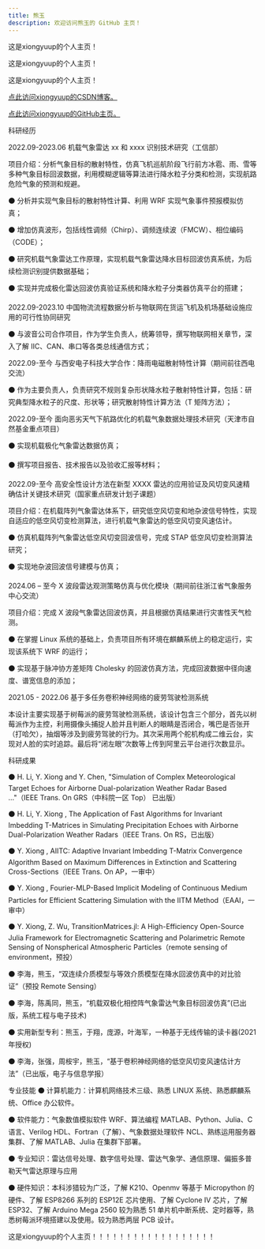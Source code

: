 ```yaml
---
title: 熊玉
description: 欢迎访问熊玉的 GitHub 主页！
---
```


这是xiongyuup的个人主页！


这是xiongyuup的个人主页！


这是xiongyuup的个人主页！


[点此访问xiongyuup的CSDN博客。](https://blog.csdn.net/xiongyuup)


[点此访问xiongyuup的GitHub主页。](https://github.com/xiongyuup/)


科研经历

2022.09-2023.06 机载气象雷达 xx 和 xxxx 识别技术研究（工信部）


项目介绍：分析气象目标的散射特性，仿真飞机巡航阶段飞行前方冰雹、雨、雪等多种气象目标回波数据，利用模糊逻辑等算法进行降水粒子分类和检测，实现航路危险气象的预测和规避。


⚫ 分析并实现气象目标的散射特性计算、利用 WRF 实现气象事件预报模拟仿真；


⚫ 增加仿真波形，包括线性调频（Chirp）、调频连续波（FMCW）、相位编码（CODE）；


⚫ 研究机载气象雷达工作原理，实现机载气象雷达降水目标回波仿真系统，为后续检测识别提供数据基础；


⚫ 实现并完成极化雷达回波仿真验证系统和降水粒子分类器仿真平台的搭建；



2022.09-2023.10 中国物流流程数据分析与物联网在货运飞机及机场基础设施应用的可行性协同研究


⚫ 与波音公司合作项目，作为学生负责人，统筹领导，撰写物联网相关章节，深入了解 IIC、CAN、串口等各类总线通信方式；



2022.09-至今 与西安电子科技大学合作：降雨电磁散射特性计算（期间前往西电交流）


⚫ 作为主要负责人，负责研究不规则复杂形状降水粒子散射特性计算，包括：研究典型降水粒子的尺度、形状等；研究散射特性计算方法（T 矩阵方法）；



2022.09-至今 面向恶劣天气下航路优化的机载气象数据处理技术研究（天津市自然基金重点项目）


⚫ 实现机载极化气象雷达数据仿真；


⚫ 撰写项目报告、技术报告以及验收汇报等材料；



2022.09-至今 高安全性设计方法在新型 XXXX 雷达的应用验证及风切变风速精确估计关键技术研究（国家重点研发计划子课题）


项目介绍：在机载阵列气象雷达体系下，研究低空风切变和地杂波信号特性，实现自适应的低空风切变检测算法，进行机载气象雷达的低空风切变风速估计。


⚫ 仿真机载阵列气象雷达低空风切变回波信号，完成 STAP 低空风切变检测算法研究；


⚫ 实现地杂波回波信号建模与仿真；



2024.06 – 至今 X 波段雷达观测策略仿真与优化模块（期间前往浙江省气象服务中心交流）


项目介绍：完成 X 波段气象雷达回波仿真，并且根据仿真结果进行灾害性天气检测。


⚫ 在掌握 Linux 系统的基础上，负责项目所有环境在麒麟系统上的稳定运行，实现该系统下 WRF 的运行；


⚫ 实现基于脉冲协方差矩阵 Cholesky 的回波仿真方法，完成回波数据中径向速度、谱宽信息的添加；


2021.05 - 2022.06 基于多任务卷积神经网络的疲劳驾驶检测系统


本设计主要实现基于树莓派的疲劳驾驶检测系统，该设计包含三个部分，首先以树莓派作为主控，利用摄像头捕捉人脸并且判断人的眼睛是否闭合，嘴巴是否张开（打哈欠），抽烟等涉及到疲劳驾驶的行为。其次采用两个舵机构成二维云台，实现对人脸的实时追踪。最后将“闭左眼”次数等上传到阿里云平台进行次数显示。



科研成果


⚫ H. Li, Y. Xiong and Y. Chen, "Simulation of Complex Meteorological Target Echoes for Airborne Dual-polarization Weather Radar Based …"（IEEE Trans. On GRS（中科院一区 Top） 已出版）


⚫ H. Li, Y. Xiong , The Application of Fast Algorithms for Invariant Imbedding T-Matrices in Simulating Precipitation Echoes with Airborne Dual-Polarization Weather Radars（IEEE Trans. On RS，已出版）

⚫ Y. Xiong ,  AIITC: Adaptive Invariant Imbedding T-Matrix Convergence Algorithm Based on Maximum Differences in Extinction and Scattering Cross-Sections（IEEE Trans. On AP，一审中）

⚫ Y. Xiong ,  Fourier-MLP-Based Implicit Modeling of Continuous Medium Particles for Efficient Scattering Simulation with the IITM Method（EAAI，一审中）

⚫ Y. Xiong, Z. Wu, TransitionMatrices.jl: A High-Efficiency Open-Source Julia Framework for Electromagnetic Scattering and Polarimetric Remote Sensing of Nonspherical Atmospheric Particles（remote sensing of environment，预投）

⚫ 李海，熊玉，“双连续介质模型与等效介质模型在降水回波仿真中的对比验证”（预投 Remote Sensing）


⚫ 李海，陈禹同，熊玉，“机载双极化相控阵气象雷达气象目标回波仿真”(已出版，系统工程与电子技术)


⚫ 实用新型专利：熊玉，于翔，庞源，叶海军，一种基于无线传输的读卡器(2021 年授权)


⚫ 李海，张强，周桉宇，熊玉，“基于卷积神经网络的低空风切变风速估计方法”（已出版，电子与信息学报）


专业技能
⚫ 计算机能力：计算机网络技术三级、熟悉 LINUX 系统、熟悉麒麟系统、Office 办公软件。


⚫ 软件能力：气象数值模拟软件 WRF、算法编程 MATLAB、Python、Julia、C 语言、Verilog HDL、Fortran（了解）、气象数据处理软件 NCL、熟练运用服务器集群、了解 MATLAB、Julia 在集群下部署。


⚫ 专业知识：雷达信号处理、数字信号处理、雷达气象学、通信原理、偏振多普勒天气雷达原理与应用


⚫ 硬件知识：本科涉猎较为广泛，了解 K210、Openmv 等基于 Micropython 的硬件、了解 ESP8266 系列的 ESP12E 芯片使用、了解 Cyclone IV 芯片，了解 ESP32、了解 Arduino Mega 2560 较为熟悉 51 单片机中断系统、定时器等，熟悉树莓派环境搭建以及使用。较为熟悉两层 PCB 设计。









这是xiongyuup的个人主页！！！！！！！！！！！！！！！！！！
